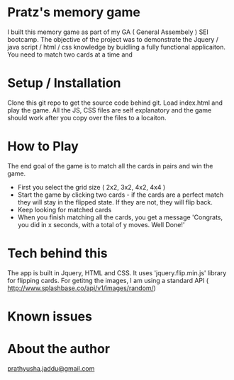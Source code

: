 # Pratz's memory game 

I built this memory game as part of my GA ( General Assembely ) SEI bootcamp. The objective of the project was to demonstrate the Jquery / java script / html / css knowledge by buidling a fully functional applicaiton. You need to match two cards at a time and 

# Setup / Installation

Clone this git repo to get the source code behind git. Load index.html and play the game.
All the JS, CSS files are self explanatory and the game should work after you copy over the files to a locaiton.

# How to Play

The end goal of the game is to match all the cards in pairs and win the game.

 - First you select the grid size ( 2x2, 3x2, 4x2, 4x4 )
 - Start the game by clicking two cards - if the cards are a perfect match they will stay in the flipped state. If they are not, they will flip back.
 - Keep looking for matched cards
 - When you finish matching all the cards, you get a message 'Congrats, you did in x seconds, with a total of y moves. Well Done!'


# Tech behind this
The app is built in Jquery, HTML and CSS. It uses 'jquery.flip.min.js' library for flipping cards. For getitng the images, I am using a standard API ( http://www.splashbase.co/api/v1/images/random/)

# Known issues

<place holder for known issues>

# About the author

prathyusha.jaddu@gmail.com
